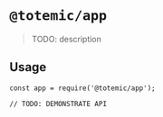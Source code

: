# `@totemic/app`

> TODO: description

## Usage

```
const app = require('@totemic/app');

// TODO: DEMONSTRATE API
```
